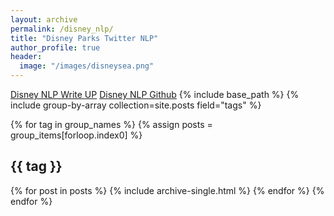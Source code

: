 ```yaml
---
layout: archive
permalink: /disney_nlp/
title: "Disney Parks Twitter NLP"
author_profile: true
header:
  image: "/images/disneysea.png"
---
```


[Disney NLP Write UP](https://docs.google.com/document/d/1pCiP9xJWBGO8QNteLKqXBVSPj5HfoKziGyEEvUe_xvY/edit)
[Disney NLP Github](https://github.com/jvhuang1786/DisTweetCapstone)
{% include base_path %}
{% include group-by-array collection=site.posts field="tags" %}

{% for tag in group_names %}
  {% assign posts = group_items[forloop.index0] %}
  <h2 id="{{ tag| slugify }}" class ="archive_subtitle">{{ tag }}</h2>
  {% for post in posts %}
    {% include archive-single.html %}
  {% endfor %}
{% endfor %}
